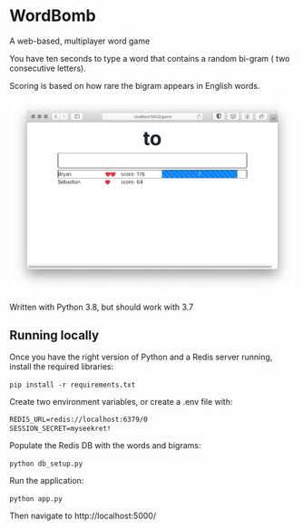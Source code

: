 # WordBomb
A web-based, multiplayer word game

You have ten seconds to type a word that contains a random bi-gram ( two consecutive letters).

Scoring is based on how rare the bigram appears in English words.

![ScreenShot](screenshot.png)

Written with Python 3.8, but should work with 3.7

## Running locally ###
Once you have the right version of Python and a Redis server running, install the required libraries:

```pip install -r requirements.txt```

Create two environment variables, or create a .env file with:
```
REDIS_URL=redis://localhost:6379/0
SESSION_SECRET=myseekret!
```

Populate the Redis DB with the words and bigrams:

```python db_setup.py```

Run the application:

```python app.py```

Then navigate to http://localhost:5000/

